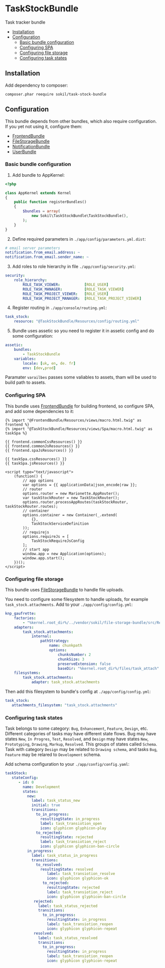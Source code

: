 # TaskStockBundle

Task tracker bundle

* [Installation](#installation)
* [Configuration](#configuration)
    * [Basic bundle configuration](#basic-bundle-configuration)
    * [Configuring SPA](#configuring-spa)
    * [Configuring file storage](#configuring-file-storage)
    * [Configuring task states](#configuring-task-states)

## Installation

Add dependency to composer:
```
composer.phar reequire sokil/task-stock-bundle
```

## Configuration

This bundle depends from other bundles, which also require configuration. If you yet not using it, configure them:
* [FrontendBundle](https://github.com/sokil/FrontendBundle/blob/master/README.md#installation)
* [FileStorageBundle](https://github.com/sokil/FileStorageBundle/blob/master/README.md#installation)
* [NotificationBundle](https://github.com/sokil/NotificationBundle/blob/master/README.md#installation)
* [UserBundle](https://github.com/sokil/UserBundle/blob/master/README.md#installation)

### Basic bundle configuration

1) Add bundle to AppKernel:
```php
<?php

class AppKernel extends Kernel
{
    public function registerBundles()
    {
        $bundles = array(
            new Sokil\TaskStockBundle\TaskStockBundle(),
        );
    }
}
```

2) Define required parameters in `./app/config/parameters.yml.dist`:
```yaml
# email server parameters
notification.from_email.address: ~
notification.from_email.sender_name: ~
```

3) Add roles to role hierarchy in file `./app/config/security.yml`:
```yaml
security:
    role_hierarchy:
        ROLE_TASK_VIEWER:           [ROLE_USER]
        ROLE_TASK_MANAGER:          [ROLE_TASK_VIEWER]
        ROLE_TASK_PROJECT_VIEWER:   [ROLE_USER]
        ROLE_TASK_PROJECT_MANAGER:  [ROLE_TASK_PROJECT_VIEWER]
```

4) Register routing in `./app/console/routing.yml`:
```yaml
task_stock:
    resource: "@TaskStockBundle/Resources/config/routing.yml"
```

5) Bundle uses assetic so you need to register it in assetic config and do some configuration:
```yaml
assetic:
    bundles:
        - TaskStockBundle
    variables:
        locale: [uk, en, de. fr]
        env: [dev,prod]
```

Paramater `varailbes` passes some valiables to assets, tham will be used to build path to assets.

### Configuring SPA

This bundle uses [FrontendBundle](https://github.com/sokil/FrontendBundle) for building frontend, so configure SPA, and add some dependencies to it:

```twig
{% import "@FrontendBundle/Resources/views/macro.html.twig" as frontend %}
{% import "@TaskStockBundle/Resources/views/Spa/macro.html.twig" as taskSpa %}

{{ frontend.commonCssResources() }}
{{ frontend.commonJsResources() }}
{{ frontend.spaJsResources() }}

{{ taskSpa.cssResources() }}
{{ taskSpa.jsResources() }}

<script type="text/javascript">
    (function() {
        // app options
        var options = {{ applicationData|json_encode|raw }};
        // router
        options.router = new Marionette.AppRouter();
        var taskStockRouter = new TaskStockRouter();
        options.router.processAppRoutes(taskStockRouter, taskStockRouter.routes);
        // container
        options.container = new Container(_.extend(
            {},
            TaskStockServiceDefinition
        ));
        // requirejs
        options.requireJs = [
            TaskStockRequireJsConfig
        ];
        // start app
        window.app = new Application(options);
        window.app.start();
    })();
</script>
```

### Configuring file storage

This bundle uses [FileStorageBundle](https://github.com/sokil/FileStorageBundle) to handle file uploads.

You need to configure some filesystem to handle uploads, for example `task_stock.attachments`. 
Add to your `./app/config/config.yml`:

```yaml
knp_gaufrette:
    factories:
        - "%kernel.root_dir%/../vendor/sokil/file-storage-bundle/src/Resources/config/adapter_factories.xml"
    adapters:
        task_stock.attachments:
            internal:
                pathStrategy:
                    name: chunkpath
                    options:
                        chunksNumber: 2
                        chunkSize: 3
                        preserveExtension: false
                        baseDir: "%kernel.root_dir%/files/task_attach"
    filesystems:
        task_stock.attachments:
            adapter: task_stock.attachments
```

Then add this filesystem to bundle's config at `./app/config/config.yml`:

```yaml
task_stock:
   attachments_filesystem: "task_stock.attachments"
```

### Configuring task states

Task belongs to some category: `Bug`, `Enhancement`, `Feature`, `Design`, etc. Different categories of tasks may have different state flows. Bug may have states `New`, `In Progres`, `Test`, `Resolved`, and `Design` may have states `New`, `Prototyping`, `Drawing`, `Markup`, `Resolved`. This groups of states called `Schema`. Task with category `Design` may be related to `Drawing schema`, and tasks `Bug`, `Feature` may be relared to `Development` schema.

Add schema configuration to your `./app/config/config.yaml`:

```yaml
taskStock:
   stateConfig:
      - id: 0
        name: Development
        states:
          new:
            label: task_status_new
            initial: true
            transitions:
              to_in_progress:
                resultingState: in_progress
                label: task_transiotion_open
                icon: glyphicon glyphicon-play
              to_rejected:
                resultingState: rejected
                label: task_transiotion_reject
                icon: glyphicon glyphicon-ban-circle
          in_progress:
            label: task_status_in_progress
            transitions:
              to_resolved:
                resultingState: resolved
                   label: task_transiotion_resolve
                   icon: glyphicon glyphicon-ok
                 to_rejected:
                   resultingState: rejected
                   label: task_transiotion_reject
                   icon: glyphicon glyphicon-ban-circle
             rejected:
               label: task_status_rejected
               transitions:
                 to_in_progress:
                   resultingState: in_progress
                   label: task_transiotion_reopen
                   icon: glyphicon glyphicon-repeat
             resolved:
               label: task_status_resolved
               transitions:
                 to_in_progress:
                   resultingState: in_progress
                   label: task_transiotion_reopen
                   icon: glyphicon glyphicon-repeat
```
